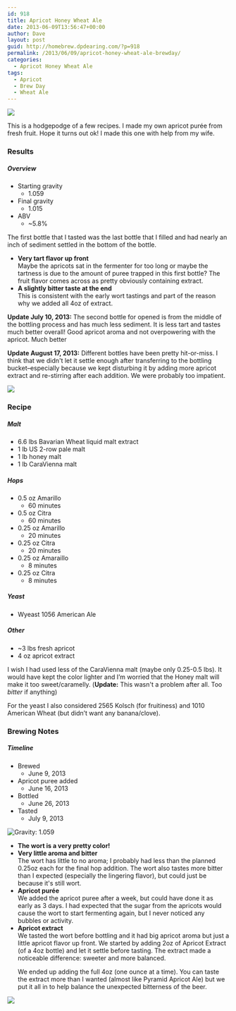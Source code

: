```yaml
---
id: 918
title: Apricot Honey Wheat Ale
date: 2013-06-09T13:56:47+00:00
author: Dave
layout: post
guid: http://homebrew.dpdearing.com/?p=918
permalink: /2013/06/09/apricot-honey-wheat-ale-brewday/
categories:
  - Apricot Honey Wheat Ale
tags:
  - Apricot
  - Brew Day
  - Wheat Ale
---
```

<img class="aligncenter" src="/wp-content/uploads/2013/07/tumblr_mokfcpe4s61studqio1_12801-667x500.jpg" />

This is a hodgepodge of a few recipes. I made my own apricot purée from fresh fruit. Hope it turns out ok! I made this one with help from my wife.

<!--more-->

### Results

##### Overview

  * Starting gravity 
      * 1.059
  * Final gravity 
      * 1.015
  * ABV 
      * ~5.8% 

The first bottle that I tasted was the last bottle that I filled and had nearly an inch of sediment settled in the bottom of the bottle.

  * **Very tart flavor up front**  
    Maybe the apricots sat in the fermenter for too long or maybe the tartness is due to the amount of puree trapped in this first bottle? The fruit flavor comes across as pretty obviously containing extract.
  * **A slightly bitter taste at the end**  
    This is consistent with the early wort tastings and part of the reason why we added all 4oz of extract.

**Update July 10, 2013:** The second bottle for opened is from the middle of the bottling process and has much less sediment. It is less tart and tastes much better overall! Good apricot aroma and not overpowering with the apricot. Much better

**Update August 17, 2013:** Different bottles have been pretty hit-or-miss. I think that we didn't let it settle enough after transferring to the bottling bucket&#8211;especially because we kept disturbing it by adding more apricot extract and re-stirring after each addition. We were probably too impatient.

<img class="aligncenter" src="/wp-content/uploads/2013/07/tumblr_mo5rpj1K2E1studqio1_12801-667x500.jpg" /> 

### Recipe

##### Malt

  * 6.6 lbs Bavarian Wheat liquid malt extract
  * 1 lb US 2-row pale malt
  * 1 lb honey malt
  * 1 lb CaraVienna malt

##### Hops

  * 0.5 oz Amarillo 
      * 60 minutes
  * 0.5 oz Citra 
      * 60 minutes
  * 0.25 oz Amarillo 
      * 20 minutes
  * 0.25 oz Citra 
      * 20 minutes
  * 0.25 oz Amaraillo 
      * 8 minutes
  * 0.25 oz Citra 
      * 8 minutes

##### Yeast

  * Wyeast 1056 American Ale

##### Other

  * ~3 lbs fresh apricot
  * 4 oz apricot extract 

I wish I had used less of the CaraVienna malt (maybe only 0.25-0.5 lbs). It would have kept the color lighter and I’m worried that the Honey malt will make it too sweet/caramelly. (**Update:** This wasn't a problem after all. Too _bitter_ if anything)

For the yeast I also considered 2565 Kolsch (for fruitiness) and 1010 American Wheat (but didn’t want any banana/clove).

### Brewing Notes

##### Timeline

  * Brewed 
      * June 9, 2013
  * Apricot puree added 
      * June 16, 2013
  * Bottled 
      * June 26, 2013
  * Tasted 
      * July 9, 2013 

<img class="aligncenter" src="/wp-content/uploads/2013/07/tumblr_mo5rpj1K2E1studqio3_12801-667x500.jpg" alt="Gravity: 1.059" /> 

  * **The wort is a very pretty color!**
  * **Very little aroma and bitter**  
    The wort has little to no aroma; I probably had less than the planned 0.25oz each for the final hop addition. The wort also tastes more bitter than I expected (especially the lingering flavor), but could just be because it's still wort.
  * **Apricot purée**  
    We added the apricot puree after a week, but could have done it as early as 3 days. I had expected that the sugar from the apricots would cause the wort to start fermenting again, but I never noticed any bubbles or activity.
  * **Apricot extract**  
    We tasted the wort before bottling and it had big apricot aroma but just a little apricot flavor up front. We started by adding 2oz of Apricot Extract (of a 4oz bottle) and let it settle before tasting. The extract made a noticeable difference: sweeter and more balanced.</p> 
    We ended up adding the full 4oz (one ounce at a time). You can taste the extract more than I wanted (almost like Pyramid Apricot Ale) but we put it all in to help balance the unexpected bitterness of the beer.</li> </ul> 
    
<img class="aligncenter" src="/wp-content/uploads/2013/07/20130705-2034251-667x500.jpg" />